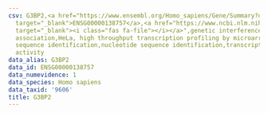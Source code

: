 ```yaml
---
csv: G3BP2,<a href="https://www.ensembl.org/Homo_sapiens/Gene/Summary?db=core;g=ENSG00000138757"
  target="_blank">ENSG00000138757</a>,<a href="https://www.ncbi.nlm.nih.gov/pubmed/17216044"
  target="_blank"><i class="fas fa-file"></i></a>",genetic interference,functional
  association,HeLa, high throughput transcription profiling by microarray,nucleotide
  sequence identification,nucleotide sequence identification,transcriptional regulation,down-regulates
  activity
data_alias: G3BP2
data_id: ENSG00000138757
data_numevidence: 1
data_species: Homo sapiens
data_taxid: '9606'
title: G3BP2
---
```

